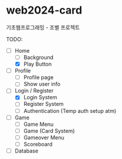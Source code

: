 # web2024-card

기초웹프로그래밍 - 조별 프로젝트

TODO:

- [ ] Home
  - [ ] Background
  - [x] Play Button

- [ ] Profile 
  - [ ] Profile page
  - [ ] Show user info

- [ ] Login / Register
  - [x] Login System
  - [ ] Register System
  - [ ] Authentication (Temp auth setup atm)

- [ ] Game
  - [ ] Game Menu
  - [ ] Game (Card System)
  - [ ] Gameover Menu
  - [ ] Scoreboard

- [ ] Database
